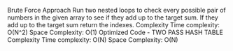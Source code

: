 Brute Force Approach
Run two nested loops to check every possible pair of numbers in the given array to see if they add up to the target sum.
If they add up to the target sum return the indexes.
Complexity
Time complexity: O(N^2)
Space Complexity: O(1)
Optimized Code - TWO PASS HASH TABLE 
Complexity
Time complexity: O(N)
Space Complexity: O(N)
